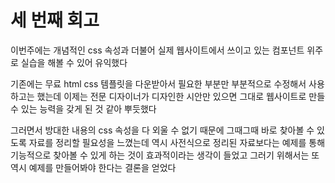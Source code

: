 # 세 번째 회고

이번주에는 개념적인 css 속성과 더불어 실제 웹사이트에서 쓰이고 있는 컴포넌트 위주로 실습을 해볼 수 있어 유익했다

기존에는 무료 html css 템플릿을 다운받아서 필요한 부분만 부분적으로 수정해서 사용하고는 했는데 이제는 전문 디자이너가 디자인한 시안만 있으면 그대로 웹사이트로 만들 수 있는 능력을 갖게 된 것 같아 뿌듯했다

그러면서 방대한 내용의 css 속성을 다 외울 수 없기 때문에 그때그때 바로 찾아볼 수 있도록 자료를 정리할 필요성을 느꼈는데 역시 사전식으로 정리된 자료보다는 예제를 통해 기능적으로 찾아볼 수 있게 하는 것이 효과적이라는 생각이 들었고 그러기 위해서는 또 역시 예제를 만들어봐야 한다는 결론을 얻었다

